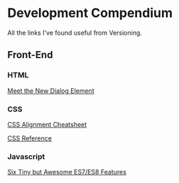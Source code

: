 # Development Compendium
All the links I've found useful from Versioning.

## Front-End

### HTML

[Meet the New Dialog Element][1]

### CSS

[CSS Alignment Cheatsheet][2]

[CSS Reference][3]

### Javascript

[Six Tiny but Awesome ES7/ES8 Features][4]

[1]: https://keithjgrant.com/posts/2018/01/meet-the-new-dialog-element/ "Meet the New Dialog Element"
[2]: http://patrickbrosset.com/lab/2018-01-10-css-alignment-cheatsheet/?utm_source=SitePoint&utm_medium=email&utm_campaign=Versioning "CSS Alignment Cheatsheet"
[3]: https://cssreference.io/ "CSS Reference"
[4]: https://davidwalsh.name/es7-es8-features "Six Tiny but Awesome ES7/ES8 Features"